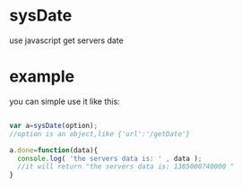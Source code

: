 sysDate
=======

use javascript get  servers date

example
=======

you can simple use it like this:

``` javascript

var a=sysDate(option);
//option is an object,like {'url':'/getDate'}

a.done=function(data){
  console.log( 'the servers data is: ' , data );
  //it will return "the servers data is: 1385000740000 "
}

```
